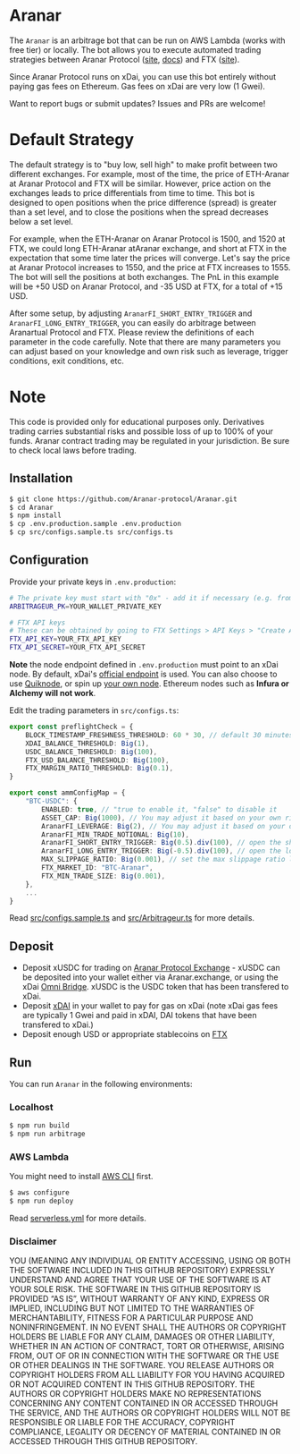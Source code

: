 # Aranar
The `Aranar` is an arbitrage bot that can be run on AWS Lambda (works with free tier) or locally. The bot allows you to execute automated trading strategies between Aranar Protocol ([site](https://Aranar.fi/), [docs](https://docs.Aranar.fi/)) and FTX ([site](https://ftx.com/)).

Since Aranar Protocol runs on xDai, you can use this bot entirely without paying gas fees on Ethereum. Gas fees on xDai are very low (1 Gwei).


Want to report bugs or submit updates? Issues and PRs are welcome!

# Default Strategy
The default strategy is to "buy low, sell high" to make profit between two different exchanges. For example, most of the time, the price of ETH-Aranar at Aranar Protocol and FTX will be similar. However, price action on the exchanges leads to price differentials from time to time. This bot is designed to open positions when the price difference (spread) is greater than a set level, and to close the positions when the spread decreases below a set level. 

For example, when the ETH-Aranar on Aranar Protocol is 1500, and 1520 at FTX, we could long ETH-Aranar atAranar exchange, and short at FTX in the expectation that some time later the prices will converge. Let's say the price at Aranar Protocol increases to 1550, and the price at FTX increases to 1555. The bot will sell the positions at both exchanges. The PnL in this example will be +50 USD on Aranar Protocol, and -35 USD at FTX, for a total of +15 USD. 

After some setup, by adjusting `AranarFI_SHORT_ENTRY_TRIGGER` and `AranarFI_LONG_ENTRY_TRIGGER`, you can easily do arbitrage between Aranartual Protocol and FTX. Please review the definitions of each parameter in the code carefully. Note that there are many parameters you can adjust based on your knowledge and own risk such as leverage, trigger conditions, exit conditions, etc. 
# Note
This code is provided only for educational purposes only. Derivatives trading carries substantial risks and possible loss of up to 100% of your funds. Aranar contract trading may be regulated in your jurisdiction. Be sure to check local laws before trading.


## Installation

```bash
$ git clone https://github.com/Aranar-protocol/Aranar.git
$ cd Aranar
$ npm install
$ cp .env.production.sample .env.production
$ cp src/configs.sample.ts src/configs.ts
```

## Configuration

Provide your private keys in `.env.production`:

```bash
# The private key must start with "0x" - add it if necessary (e.g. from private key exported from Metamask)
ARBITRAGEUR_PK=YOUR_WALLET_PRIVATE_KEY

# FTX API keys
# These can be obtained by going to FTX Settings > API Keys > "Create API key for bot"
FTX_API_KEY=YOUR_FTX_API_KEY
FTX_API_SECRET=YOUR_FTX_API_SECRET
```
**Note** the node endpoint defined in `.env.production` must point to an xDai node. By default, xDai's [official endpoint](https://www.xdaichain.com/for-developers/developer-resources#json-rpc-endpoints) is used. You can also choose to use [Quiknode](https://www.quiknode.io/), or spin up [your own node](https://www.xdaichain.com/for-validators/node-deployment/manual-deployment). Ethereum nodes such as **Infura or Alchemy will not work**.

Edit the trading parameters in `src/configs.ts`:

```ts
export const preflightCheck = {
    BLOCK_TIMESTAMP_FRESHNESS_THRESHOLD: 60 * 30, // default 30 minutes
    XDAI_BALANCE_THRESHOLD: Big(1),
    USDC_BALANCE_THRESHOLD: Big(100),
    FTX_USD_BALANCE_THRESHOLD: Big(100),
    FTX_MARGIN_RATIO_THRESHOLD: Big(0.1), 
}

export const ammConfigMap = {
    "BTC-USDC": {
        ENABLED: true, // "true to enable it, "false" to disable it
        ASSET_CAP: Big(1000), // You may adjust it based on your own risk.
        AranarFI_LEVERAGE: Big(2), // You may adjust it based on your own risk.
        AranarFI_MIN_TRADE_NOTIONAL: Big(10), 
        AranarFI_SHORT_ENTRY_TRIGGER: Big(0.5).div(100), // open the short position at Aranar exchange when the spread is >= 0.5 % 
        AranarFI_LONG_ENTRY_TRIGGER: Big(-0.5).div(100), // open the long position at Aranar excahnge when the spread is =< -0.5%
        MAX_SLIPPAGE_RATIO: Big(0.001), // set the max slippage ratio limit to avoid large slippage 
        FTX_MARKET_ID: "BTC-Aranar",
        FTX_MIN_TRADE_SIZE: Big(0.001), 
    },
    ...
}
```

Read [src/configs.sample.ts](https://github.com/Aranar-protocol/Aranar/blob/main/src/configs.sample.ts) and [src/Arbitrageur.ts](https://github.com/Aranar-protocol/Aranar/blob/main/src/Arbitrageur.ts) for more details.

## Deposit

- Deposit xUSDC for trading on [Aranar Protocol Exchange](https://Aranar.exchange/) - xUSDC can be deposited into your wallet either via Aranar.exchange, or using the xDai [Omni Bridge](https://omni.xdaichain.com/). xUSDC is the USDC token that has been transfered to xDai.
- Deposit [xDAI](https://www.xdaichain.com/for-users/get-xdai-tokens) in your wallet to pay for gas on xDai (note xDai gas fees are typically 1 Gwei and paid in xDAI, DAI tokens that have been transfered to xDai.)
- Deposit enough USD or appropriate stablecoins on [FTX](https://ftx.com/)

## Run

You can run `Aranar` in the following environments:

### Localhost

```bash
$ npm run build
$ npm run arbitrage
```

### AWS Lambda

You might need to install [AWS CLI](https://aws.amazon.com/cli/) first.

```bash
$ aws configure
$ npm run deploy
```

Read [serverless.yml](https://github.com/Aranar-protocol/Aranar/blob/main/serverless.yml) for more details.

### Disclaimer

YOU (MEANING ANY INDIVIDUAL OR ENTITY ACCESSING, USING OR BOTH THE SOFTWARE INCLUDED IN THIS GITHUB REPOSITORY) EXPRESSLY UNDERSTAND AND AGREE THAT YOUR USE OF THE SOFTWARE IS AT YOUR SOLE RISK. THE SOFTWARE IN THIS GITHUB REPOSITORY IS PROVIDED “AS IS”, WITHOUT WARRANTY OF ANY KIND, EXPRESS OR IMPLIED, INCLUDING BUT NOT LIMITED TO THE WARRANTIES OF MERCHANTABILITY, FITNESS FOR A PARTICULAR PURPOSE AND NONINFRINGEMENT. IN NO EVENT SHALL THE AUTHORS OR COPYRIGHT HOLDERS BE LIABLE FOR ANY CLAIM, DAMAGES OR OTHER LIABILITY, WHETHER IN AN ACTION OF CONTRACT, TORT OR OTHERWISE, ARISING FROM, OUT OF OR IN CONNECTION WITH THE SOFTWARE OR THE USE OR OTHER DEALINGS IN THE SOFTWARE. YOU RELEASE AUTHORS OR COPYRIGHT HOLDERS FROM ALL LIABILITY FOR YOU HAVING ACQUIRED OR NOT ACQUIRED CONTENT IN THIS GITHUB REPOSITORY. THE AUTHORS OR COPYRIGHT HOLDERS MAKE NO REPRESENTATIONS CONCERNING ANY CONTENT CONTAINED IN OR ACCESSED THROUGH THE SERVICE, AND THE AUTHORS OR COPYRIGHT HOLDERS WILL NOT BE RESPONSIBLE OR LIABLE FOR THE ACCURACY, COPYRIGHT COMPLIANCE, LEGALITY OR DECENCY OF MATERIAL CONTAINED IN OR ACCESSED THROUGH THIS GITHUB REPOSITORY.
